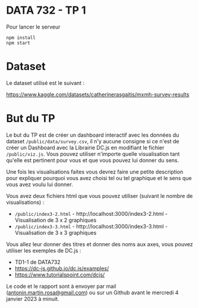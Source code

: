 # DATA 732 - TP 1

Pour lancer le serveur

```shell
npm install
npm start
```

# Dataset

Le dataset utilisé est le suivant :

https://www.kaggle.com/datasets/catherinerasgaitis/mxmh-survey-results

# But du TP

Le but du TP est de créer un dashboard interactif avec les données du dataset `/public/data/survey.csv`, il n'y aucune consigne si ce n'est de créer un Dashboard avec la Librairie DC.js en modifiant le fichier `/public/viz.js`.
Vous pouvez utiliser n'importe quelle visualisation tant qu'elle est pertinent pour vous et que vous pouvez lui donner du sens.

Une fois les visualisations faites vous devrez faire une petite description pour expliquer pourquoi vous avez choisi tel ou tel graphique et le sens que vous avez voulu lui donner.

Vous avez deux fichiers html que vous pouvez utiliser (suivant le nombre de visualisations) :

- `/public/index3-2.html` - http://localhost:3000/index3-2.html - Visualisation de 3 x 2 graphiques
- `/public/index3-3.html` - http://localhost:3000/index3-3.html - Visualisation de 3 x 3 graphiques

Vous allez leur donner des titres et donner des noms aux axes, vous pouvez utiliser les exemples de DC.js :

- TD1-1 de DATA732
- https://dc-js.github.io/dc.js/examples/
- https://www.tutorialspoint.com/dcjs/

Le code et le rapport sont à envoyer par mail ([antonin.martin.rosa@gmail.com](mailto:antonin.martin.rosa@gmail.com)) ou sur un Github avant le mercredi 4 janvier 2023 à minuit.